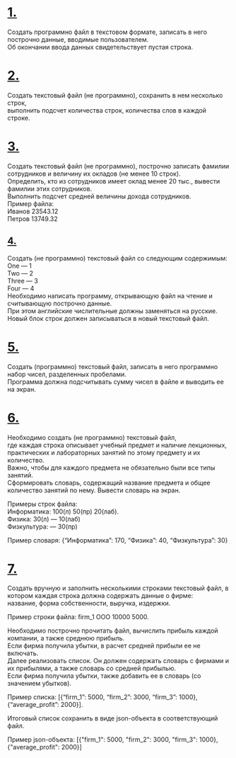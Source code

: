 # [1.](https://github.com/kornilovaap/Python_GeekBrains.ru/blob/main/Lesson_5/tasks/1.py)     
Создать программно файл в текстовом формате, записать в него построчно данные, вводимые пользователем.     
Об окончании ввода данных свидетельствует пустая строка.    
     
# [2.](https://github.com/kornilovaap/Python_GeekBrains.ru/blob/main/Lesson_5/tasks/2.py)    
Создать текстовый файл (не программно), сохранить в нем несколько строк,     
выполнить подсчет количества строк, количества слов в каждой строке.     
       
# [3.](https://github.com/kornilovaap/Python_GeekBrains.ru/blob/main/Lesson_5/tasks/3.py)    
Создать текстовый файл (не программно), построчно записать фамилии сотрудников и величину их окладов (не менее 10 строк).     
Определить, кто из сотрудников имеет оклад менее 20 тыс., вывести фамилии этих сотрудников.    
Выполнить подсчет средней величины дохода сотрудников.    
Пример файла:         
Иванов 23543.12    
Петров 13749.32    
     
## [4.](https://github.com/kornilovaap/Python_GeekBrains.ru/blob/main/Lesson_5/tasks/4.py)    
Создать (не программно) текстовый файл со следующим содержимым:     
One — 1    
Two — 2    
Three — 3    
Four — 4    
Необходимо написать программу, открывающую файл на чтение и считывающую построчно данные.    
При этом английские числительные должны заменяться на русские.     
Новый блок строк должен записываться в новый текстовый файл.    
    
# [5.](https://github.com/kornilovaap/Python_GeekBrains.ru/blob/main/Lesson_5/tasks/5.py)    
Создать (программно) текстовый файл, записать в него программно набор чисел, разделенных пробелами.    
Программа должна подсчитывать сумму чисел в файле и выводить ее на экран.    
    
# [6.](https://github.com/kornilovaap/Python_GeekBrains.ru/blob/main/Lesson_5/tasks/6.py)    
Необходимо создать (не программно) текстовый файл,    
где каждая строка описывает учебный предмет и наличие лекционных, практических и лабораторных занятий по этому предмету и их количество.     
Важно, чтобы для каждого предмета не обязательно были все типы занятий.    
Сформировать словарь, содержащий название предмета и общее количество занятий по нему. Вывести словарь на экран.    
    
Примеры строк файла:     
Информатика: 100(л) 50(пр) 20(лаб).    
Физика: 30(л) — 10(лаб)    
Физкультура: — 30(пр)     
    
Пример словаря: {“Информатика”: 170, “Физика”: 40, “Физкультура”: 30}      
      
# [7.]()     
Создать вручную и заполнить несколькими строками текстовый файл, в котором каждая строка должна содержать данные о фирме:     
название, форма собственности, выручка, издержки.   
     
Пример строки файла: firm_1 ООО 10000 5000.    
      
Необходимо построчно прочитать файл, вычислить прибыль каждой компании, а также среднюю прибыль.     
Если фирма получила убытки, в расчет средней прибыли ее не включать.    
Далее реализовать список. Он должен содержать словарь с фирмами и их прибылями, а также словарь со средней прибылью.     
Если фирма получила убытки, также добавить ее в словарь (со значением убытков).    
     
Пример списка: [{“firm_1”: 5000, “firm_2”: 3000, “firm_3”: 1000}, {“average_profit”: 2000}].     
     
Итоговый список сохранить в виде json-объекта в соответствующий файл.     
     
Пример json-объекта: [{"firm_1": 5000, "firm_2": 3000, "firm_3": 1000}, {"average_profit": 2000}]     
     
